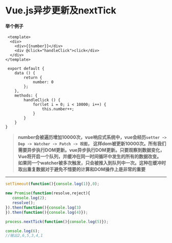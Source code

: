 # Vue.js异步更新及nextTick

#### 举个例子

```vue
 <template>
  <div>
    <div>{{number}}</div>
    <div @click="handleClick">click</div>
  </div>
</template>

 export default {
    data () {
        return {
            number: 0
        };
    },
    methods: {
        handleClick () {
            for(let i = 0; i < 10000; i++) {
                this.number++;
            }
        }
    }
}
```


> **number会被遍历增加10000次，vue响应式系统中，vue会经历`setter -> Dep -> Watcher -> Patch -> 视图`，
这样dom被更新10000次。所有我们需要异步执行DOM更新。vue异步执行DOM更新。只要观察到数据变化，Vue将开启一个队列，并缓冲在同一时间循环中发生的所有的数据改变。
如果同一个watcher被多次触发，只会被推入到队列中一次。这种在缓冲时取出重复数据对于避免不惜要的计算和DOM操作上是非常的重要**

<hr/>

```javascript
setTimeout(function(){console.log(1)},0);

new Promise(function(resolve,reject){
   console.log(2);
   resolve();
}).then(function(){console.log(3)
}).then(function(){console.log(4)});

process.nextTick(function(){console.log(5)});

console.log(6);
//输出2,6,5,3,4,1
```